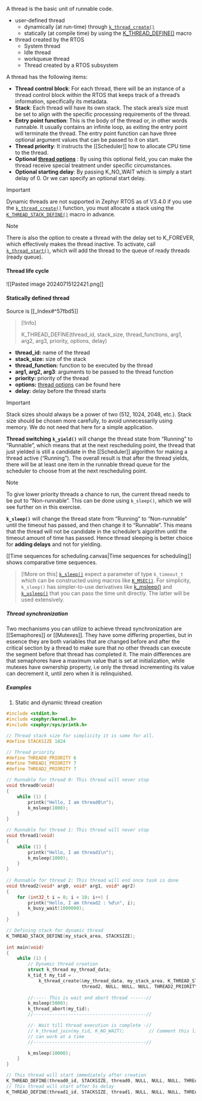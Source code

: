 
A thread is the basic unit of runnable code. 
- user-defined thread
	- dynamically (at run-time) through [`k_thread_create()`](https://developer.nordicsemi.com/nRF_Connect_SDK/doc/latest/zephyr/kernel/services/threads/index.html#c.k_thread_create)
	- statically (at compile time) by using the [K_THREAD_DEFINE()](https://developer.nordicsemi.com/nRF_Connect_SDK/doc/latest/zephyr/kernel/services/threads/index.html#c.K_THREAD_DEFINE) macro
- thread created by the RTOS
	- System thread
	- Idle thread
	- workqueue thread
	- Thread created by a RTOS subsystem

A thread has the following items:
- **Thread control block**: For each thread, there will be an instance of a thread control block within the RTOS that keeps track of a thread’s information, specifically its metadata.
- **Stack**: Each thread will have its own stack. The stack area’s size must be set to align with the specific processing requirements of the thread.
- **Entry point function**: This is the body of the thread or, in other words runnable. It usually contains an infinite loop, as exiting the entry point will terminate the thread. The entry point function can have three optional argument values that can be passed to it on start.
- **Thread priority**: It instructs the [[Scheduler]] how to allocate CPU time to the thread.
- **Optional [thread options](https://developer.nordicsemi.com/nRF_Connect_SDK/doc/latest/zephyr/kernel/services/threads/index.html#thread-options)** :  By using this optional field, you can make the thread receive special treatment under specific circumstances.
- **Optional starting delay**: By passing K_NO_WAIT which is simply a start delay of 0. Or we can specify an optional start delay.

> [!Important]
> Dynamic threads are not supported in Zephyr RTOS as of V3.4.0
> if you use the [`k_thread_create()`](https://developer.nordicsemi.com/nRF_Connect_SDK/doc/latest/zephyr/kernel/services/threads/index.html#c.k_thread_create) function, you must allocate a stack using the [`K_THREAD_STACK_DEFINE()`](https://developer.nordicsemi.com/nRF_Connect_SDK/doc/latest/zephyr/kernel/services/threads/index.html#c.K_THREAD_STACK_DEFINE) macro in advance.


> [!Note]
> There is also the option to create a thread with the delay set to K_FOREVER, which effectively makes the thread inactive. To activate, call [`k_thread_start()`](https://developer.nordicsemi.com/nRF_Connect_SDK/doc/latest/zephyr/kernel/services/threads/index.html#c.k_thread_start), which will add the thread to the queue of ready threads (ready queue).
#### Thread life cycle
![[Pasted image 20240715122421.png]]

#### Statically defined thread
Source is [[_Index#^57fbd5]]
> [!Info]
> 
> K_THREAD_DEFINE(thread_id, stack_size, thread_functions, arg1, arg2, arg3, priority, options, delay)

- **thread_id:** name of the thread
- **stack_size:** size of the stack
- **thread_function:** function to be executed by the thread
- **arg1, arg2, arg3**: arguments to be passed to the thread function
- **priority:** priority of the thread
- **options:** [thread options](https://developer.nordicsemi.com/nRF_Connect_SDK/doc/latest/zephyr/kernel/services/threads/index.html#thread-options) can be found here
- **delay:** delay before the thread starts

> [!Important]
> Stack sizes should always be a power of two (512, 1024, 2048, etc.).
> Stack size should be chosen more carefully, to avoid unnecessarily using memory. We do not need that here for a simple application.

**Thread switching**
**`k_yield()`** will change the thread state from “Running” to “Runnable”, which means that at the next rescheduling point, the thread that just yielded is still a candidate in the [[Scheduler]] algorithm for making a thread active (“Running”). The overall result is that after the thread yields, there will be at least one item in the runnable thread queue for the scheduler to choose from at the next rescheduling point.
>[!Note]
> To give lower priority threads a chance to run, the current thread needs to be put to “Non-runnable”. This can be done using `k_sleep()`, which we will see further on in this exercise.

**`k_sleep()`** will change the thread state from “Running” to “Non-runnable” until the timeout has passed, and then change it to “Runnable”. This means that the thread will not be candidate in the scheduler’s algorithm until the timeout amount of time has passed. Hence thread sleeping is better choice for **adding delays** and not for yielding.

[[Time sequences for scheduling.canvas|Time sequences for scheduling]] shows comparative time sequences.

> [!More on this]
> [`k_sleep()`](https://developer.nordicsemi.com/nRF_Connect_SDK/doc/latest/zephyr/kernel/services/threads/index.html#c.k_sleep) expect a parameter of type `k_timeout_t` which can be constructed using macros like [`K_MSEC()`](https://developer.nordicsemi.com/nRF_Connect_SDK/doc/latest/zephyr/kernel/services/timing/clocks.html#c.K_MSEC). For simplicity, `k_sleep()` has simpler-to-use derivatives like [k_msleep()](https://developer.nordicsemi.com/nRF_Connect_SDK/doc/latest/zephyr/kernel/services/threads/index.html#c.k_msleep) and [`k_usleep()`](https://developer.nordicsemi.com/nRF_Connect_SDK/doc/latest/zephyr/kernel/services/threads/index.html#c.k_usleep) that you can pass the time unit directly. The latter will be used extensively.

##### Thread synchronization
Two mechanisms you can utilize to achieve thread synchronization are [[Semaphores]] or [[Mutexes]]. They have some differing properties, but in essence they are both variables that are changed before and after the critical section by a thread to make sure that no other threads can execute the segment before that thread has completed it.
The main differences are that semaphores have a maximum value that is set at initialization, while mutexes have ownership property, i.e only the thread incrementing its value can decrement it, until zero when it is relinquished.

##### Examples
1. Static and dynamic thread creation
```c
#include <stdint.h>
#include <zephyr/kernel.h>
#include <zephyr/sys/printk.h>

// Thread stack size for simplicity it is same for all.
#define STACKSIZE 1024

// Thread priority
#define THREAD0_PRIORITY 6
#define THREAD1_PRIORITY 7
#define THREAD2_PRIORITY 7

// Runnable for thread 0: This thread will never stop
void thread0(void)
{
    while (1) {
        printk("Hello, I am thread0\n");
        k_msleep(1000);
    }
}

// Runnable for thread 1: This thread will never stop
void thread1(void)
{
    while (1) {
        printk("Hello, I am thread1\n");
        k_msleep(1000);
    }
}
  
// Runnable for thread 2: This thread will end once task is done
void thread2(void* arg0, void* arg1, void* agr2)
{
    for (int32_t i = 0; i < 10; i++) {
        printk("Hello, I am thread2 : %d\n", i);
        k_busy_wait(1000000);
    }
}

// Defining stack for dynamic thread
K_THREAD_STACK_DEFINE(my_stack_area, STACKSIZE);
  
int main(void)
{
    while (1) {
        // Dynamic thread creation
        struct k_thread my_thread_data;
        k_tid_t my_tid =
            k_thread_create(&my_thread_data, my_stack_area, K_THREAD_STACK_SIZEOF(my_stack_area),
                            thread2, NULL, NULL, NULL, THREAD2_PRIORITY, 0, K_NO_WAIT);
 
        //----- This is wait and abort thread ------//
        k_msleep(5000);
        k_thread_abort(my_tid);
        //------------------------------------------//

        //- Wait till thread execution is complete -//
        // k_thread_join(my_tid, K_NO_WAIT);         // Comment this line or k_thread_abort only one
        // can work at a time
        //------------------------------------------//

        k_msleep(10000);
    }
}

// This thread will start immediately after creation
K_THREAD_DEFINE(thread0_id, STACKSIZE, thread0, NULL, NULL, NULL, THREAD0_PRIORITY, 0, 0);
// This thread will start after 5s delay
K_THREAD_DEFINE(thread1_id, STACKSIZE, thread1, NULL, NULL, NULL, THREAD1_PRIORITY, 0, 5);
```

